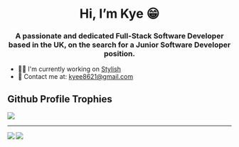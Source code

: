  <h1 align="center">Hi, I’m Kye 😁</h1>
 <h3 align="center">
A passionate and dedicated Full-Stack Software Developer based in the UK, on the search for a Junior Software Developer position.</h3>

 - 👨‍💻 I'm currently working on <a href="https://github.com/yee0802/react-store">Stylish</a>
 - 📩 Contact me at: <a href="mailto:kyee8621@gmail.com">kyee8621@gmail.com</a>
 
 <h2>Github Profile Trophies</h2>
 <img align="center" src="https://github-profile-trophy.vercel.app/?username=yee0802&row=1&column=5&theme=tokyonight" />

 <hr />
 <img align="left" src="https://github-readme-stats.vercel.app/api?username=yee0802&theme=tokyonight" />
 <img align="center" src="https://github-readme-stats.vercel.app/api/top-langs/?username=yee0802&layout=compact&theme=tokyonight" />
